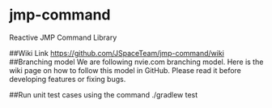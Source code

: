 # jmp-command
Reactive JMP Command Library

##Wiki Link
https://github.com/JSpaceTeam/jmp-command/wiki
##Branching model
We are following nvie.com branching model. Here is the wiki page on how to follow this model in GitHub. Please read it before developing features or fixing bugs.

##Run unit test cases using the command
./gradlew test
